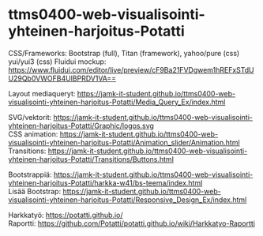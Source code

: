 # ttms0400-web-visualisointi-yhteinen-harjoitus-Potatti

CSS/Frameworks: Bootstrap (full), Titan (framework), yahoo/pure (css) yui/yui3 (css) 
Fluidui mockup: https://www.fluidui.com/editor/live/preview/cF9Ba21FVDgwem1hREFxSTdUU29Qb0VWOFB4UlBPRDV1VA==


Layout mediaqueryt: https://jamk-it-student.github.io/ttms0400-web-visualisointi-yhteinen-harjoitus-Potatti/Media_Query_Ex/index.html

SVG/vektorit: https://jamk-it-student.github.io/ttms0400-web-visualisointi-yhteinen-harjoitus-Potatti/Graphic/logos.svg  
CSS animation: https://jamk-it-student.github.io/ttms0400-web-visualisointi-yhteinen-harjoitus-Potatti/Animation_slider/Animation.html  
Transitions: https://jamk-it-student.github.io/ttms0400-web-visualisointi-yhteinen-harjoitus-Potatti/Transitions/Buttons.html  

Bootstrappiä: https://jamk-it-student.github.io/ttms0400-web-visualisointi-yhteinen-harjoitus-Potatti/harkka-w41/bs-teema/index.html  
Lisää Bootstrap: https://jamk-it-student.github.io/ttms0400-web-visualisointi-yhteinen-harjoitus-Potatti/Responsive_Design_Ex/index.html  


Harkkatyö: https://potatti.github.io/  
Raportti: https://github.com/Potatti/potatti.github.io/wiki/Harkkatyo-Raportti
